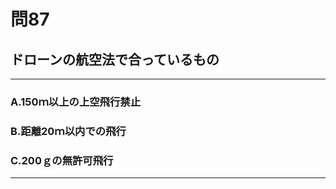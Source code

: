 # 問87
## ドローンの航空法で合っているもの

---

### A.150ｍ以上の上空飛行禁止
### B.距離20ｍ以内での飛行
### C.200ｇの無許可飛行

<p id=answer style="Display:none;"></p>

---
